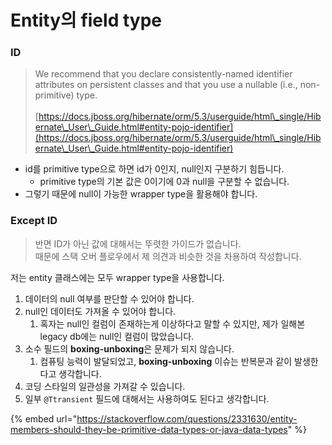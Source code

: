 # Entity의 field type

### ID

> We recommend that you declare consistently-named identifier attributes on persistent classes and that you use a nullable (i.e., non-primitive) type.\
> \
> [https://docs.jboss.org/hibernate/orm/5.3/userguide/html\_single/Hibernate\_User\_Guide.html#entity-pojo-identifier](https://docs.jboss.org/hibernate/orm/5.3/userguide/html\_single/Hibernate\_User\_Guide.html#entity-pojo-identifier)

* id를 primitive type으로 하면 id가 0인지, null인지 구분하기 힘듭니다.
  * primitive type의 기본 값은 0이기에 0과 null을 구분할 수 없습니다.
* 그렇기 때문에 null이 가능한 wrapper type을 활용해야 합니다.

### Except ID

> 반면 ID가 아닌 값에 대해서는 뚜렷한 가이드가 없습니다.\
> 때문에 스택 오버 플로우에서 제 의견과 비슷한 것을 차용하여 작성합니다.

저는 entity 클래스에는 모두 wrapper type을 사용합니다.

1. 데이터의 null 여부를 판단할 수 있어야 합니다.
2. null인 데이터도 가져올 수 있어야 합니다.
   1. 혹자는 null인 컬럼이 존재하는게 이상하다고 말할 수 있지만, 제가 일해본 legacy db에는 null인 컬럼이 많았습니다.
3. 소수 필드의 **boxing-unboxing**은 문제가 되지 않습니다.
   1. 컴퓨팅 능력이 발달되었고, **boxing-unboxing** 이슈는 반복문과 같이 발생한다고 생각합니다.
4. 코딩 스타일의 일관성을 가져갈 수 있습니다.
5. 일부 `@Ttransient` 필드에 대해서는 사용하여도 된다고 생각합니다.

{% embed url="https://stackoverflow.com/questions/2331630/entity-members-should-they-be-primitive-data-types-or-java-data-types" %}

